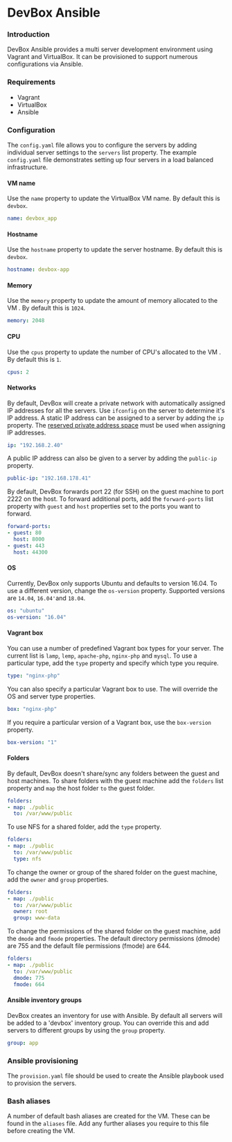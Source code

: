 # DevBox Ansible

### Introduction
DevBox Ansible provides a multi server development environment using Vagrant and VirtualBox. It can be provisioned to support numerous configurations via Ansible.


### Requirements
- Vagrant
- VirtualBox
- Ansible


### Configuration
The `config.yaml` file allows you to configure the servers by adding individual server settings to the `servers` list property. The example `config.yaml` file demonstrates setting up four servers in a load balanced infrastructure.


#### VM name
Use the `name` property to update the VirtualBox VM name. By default this is `devbox`.
```yaml
name: devbox_app
```


#### Hostname
Use the `hostname` property to update the server hostname. By default this is `devbox`.
```yaml
hostname: devbox-app
```


#### Memory
Use the `memory` property to update the amount of memory allocated to the VM . By default this is `1024`.
```yaml
memory: 2048
```


#### CPU
Use the `cpus` property to update the number of CPU's allocated to the VM . By default this is `1`.
```yaml
cpus: 2
```


#### Networks
By default, DevBox will create a private network with automatically assigned IP addresses for all the servers. Use `ifconfig` on the server to determine it's IP address. A static IP address can be assigned to a server by adding the `ip` property. The [reserved private address space](https://en.wikipedia.org/wiki/Private_network#Private_IPv4_address_spaces) must be used when assigning IP addresses.
```yaml
ip: "192.168.2.40"
```

A public IP address can also be given to a server by adding the `public-ip` property.
```yaml
public-ip: "192.168.178.41"
```

By default, DevBox forwards port 22 (for SSH) on the guest machine to port 2222 on the host. To forward additional ports, add the `forward-ports` list property with `guest` and `host` properties set to the ports you want to forward.
```yaml
forward-ports:
- guest: 80
  host: 8000
- guest: 443
  host: 44300
```


#### OS
Currently, DevBox only supports Ubuntu and defaults to version 16.04. To use a different version, change the `os-version` property. Supported versions are `14.04`, `16.04'`and `18.04`.
```yaml
os: "ubuntu"
os-version: "16.04"
```

#### Vagrant box
You can use a number of predefined Vagrant box types for your server. The current list is `lamp`, `lemp`, `apache-php`, `nginx-php` and `mysql`. To use a particular type, add the `type` property and specify which type you require.
```yaml
type: "nginx-php"
```

You can also specify a particular Vagrant box to use. The will override the OS and server type properties.
```yaml
box: "nginx-php"
```

If you require a particular version of a Vagrant box, use the `box-version` property.
```yaml
box-version: "1"
```


#### Folders
By default, DevBox doesn't share/sync any folders between the guest and host machines. To share folders with the guest machine add the `folders` list property and `map` the host folder `to` the guest folder.
```yaml
folders:
- map: ./public
  to: /var/www/public
```

To use NFS for a shared folder, add the `type` property.
```yaml
folders:
- map: ./public
  to: /var/www/public
  type: nfs
```

To change the owner or group of the shared folder on the guest machine, add the `owner` and `group` properties.
```yaml
folders:
- map: ./public
  to: /var/www/public
  owner: root
  group: www-data
```

To change the permissions of the shared folder on the guest machine, add the `dmode` and `fmode` properties. The default directory permissions (dmode) are 755 and the default file permissions (fmode) are 644.
```yaml
folders:
- map: ./public
  to: /var/www/public
  dmode: 775
  fmode: 664
```


#### Ansible inventory groups
DevBox creates an inventory for use with Ansible. By default all servers will be added to a 'devbox' inventory group. You can override this and add servers to different groups by using the `group` property.
```yaml
group: app
```


### Ansible provisioning
The `provision.yaml` file should be used to create the Ansible playbook used to provision the servers.


### Bash aliases
A number of default bash aliases are created for the VM. These can be found in the `aliases` file. Add any further aliases you require to this file before creating the VM.
